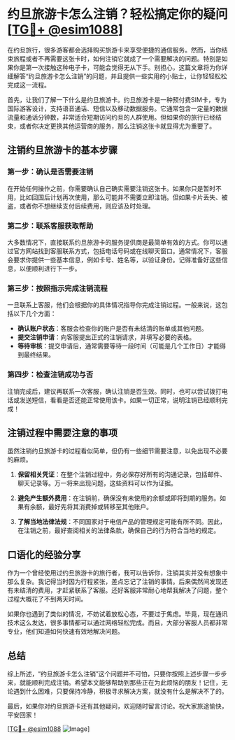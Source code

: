 # 约旦旅游卡怎么注销？轻松搞定你的疑问[[TG💪+ @esim1088](https://t.me/s/esim1088)]

在约旦旅行，很多游客都会选择购买旅游卡来享受便捷的通信服务。然而，当你结束旅程或者不再需要这张卡时，如何注销它就成了一个需要解决的问题。特别是如果你是第一次接触这种电子卡，可能会觉得无从下手。别担心，这篇文章将为你详细解答“约旦旅游卡怎么注销”的问题，并且提供一些实用的小贴士，让你轻轻松松完成这一流程。

首先，让我们了解一下什么是约旦旅游卡。约旦旅游卡是一种预付费SIM卡，专为国际游客设计，支持语音通话、短信以及移动数据服务。它通常包含一定量的数据流量和通话分钟数，非常适合短期访问约旦的人群使用。但如果你的旅行已经结束，或者你决定更换其他运营商的服务，那么注销这张卡就显得尤为重要了。

## 注销约旦旅游卡的基本步骤

### 第一步：确认是否需要注销

在开始任何操作之前，你需要确认自己确实需要注销这张卡。如果你只是暂时不用，比如回国后计划再次使用，那么可能并不需要立即注销。但如果卡片丢失、被盗，或者你不想继续支付后续费用，则应该及时处理。

### 第二步：联系客服获取帮助

大多数情况下，直接联系约旦旅游卡的服务提供商是最简单有效的方式。你可以通过官方网站找到客服联系方式，包括电话号码或在线聊天窗口。通常情况下，客服会要求你提供一些基本信息，例如卡号、姓名等，以验证身份。记得准备好这些信息，以便顺利进行下一步。

### 第三步：按照指示完成注销流程

一旦联系上客服，他们会根据你的具体情况指导你完成注销过程。一般来说，这包括以下几个方面：
- **确认账户状态**：客服会检查你的账户是否有未结清的账单或其他问题。
- **提交注销申请**：向客服提出正式的注销请求，并填写必要的表格。
- **等待审核**：提交申请后，通常需要等待一段时间（可能是几个工作日）才能得到最终结果。

### 第四步：检查注销成功与否

注销完成后，建议再联系一次客服，确认注销是否生效。同时，也可以尝试拨打电话或发送短信，看看是否还能正常使用该卡。如果一切正常，说明注销已经顺利完成！

## 注销过程中需要注意的事项

虽然注销约旦旅游卡的过程看似简单，但仍有一些细节需要注意，以免出现不必要的麻烦。

1. **保留相关凭证**：在整个注销过程中，务必保存好所有的沟通记录，包括邮件、聊天记录等。万一将来出现问题，这些资料可以作为证据。
   
2. **避免产生额外费用**：在注销前，确保没有未使用的余额或即将到期的服务。如果有余额，最好先将其消费掉或转移至其他账户。

3. **了解当地法律法规**：不同国家对于电信产品的管理规定可能有所不同。因此，在注销之前，最好查阅相关的法律条款，确保自己的行为符合当地的规定。

## 口语化的经验分享

作为一个曾经使用过约旦旅游卡的旅行者，我可以告诉你，注销其实并没有想象中那么复杂。我记得当时因为行程紧张，差点忘记了注销的事情。后来偶然间发现还有未结清的费用，才赶紧联系了客服。还好客服非常耐心地帮我解决了问题，整个过程大概花了不到两天时间。

如果你也遇到了类似的情况，不妨试着放松心态，不要过于焦虑。毕竟，现在通讯技术这么发达，很多事情都可以通过网络轻松完成。而且，大部分客服人员都非常专业，他们知道如何快速有效地解决问题。

## 总结

综上所述，“约旦旅游卡怎么注销”这个问题并不可怕，只要你按照上述步骤一步步来，就能顺利完成注销。希望本文能够帮助到那些正在为此烦恼的朋友！记住，无论遇到什么困难，只要保持冷静，积极寻求解决方案，就没有什么是解决不了的。

最后，如果你对约旦旅游卡还有其他疑问，欢迎随时留言讨论。祝大家旅途愉快，平安回家！

[[TG💪+ @esim1088](https://t.me/s/esim1088) ![Image](https://i.postimg.cc/4NQfJmqS/Snipaste-2025-05-13-00-14-12.png)]
